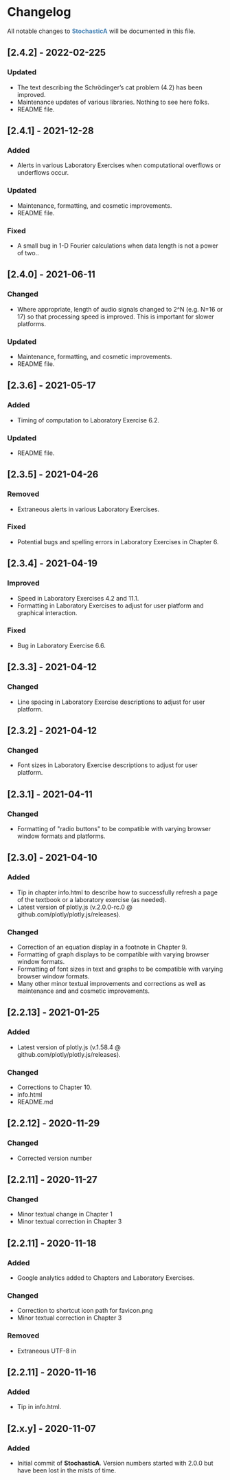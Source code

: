 # Changelog

All notable changes to **<font color="steelblue">StochasticA</font>** will be documented in this file.

## [2.4.2] - 2022-02-225

### Updated

- The text describing the Schrödinger’s cat problem (4.2) has been improved.
- Maintenance updates of various libraries. Nothing to see here folks.
- README file.

## [2.4.1] - 2021-12-28

### Added

- Alerts in various Laboratory Exercises when computational overflows or underflows occur.

### Updated

- Maintenance, formatting, and cosmetic improvements.
- README file.

### Fixed

- A small bug in 1-D Fourier calculations when data length is not a power of two..

## [2.4.0] - 2021-06-11

### Changed

- Where appropriate, length of audio signals changed to 2^N (e.g. N=16 or 17) so that processing speed is improved. This is important for slower platforms.

### Updated

- Maintenance, formatting, and cosmetic improvements.
- README file.

## [2.3.6] - 2021-05-17

### Added

- Timing of computation to Laboratory Exercise 6.2.

### Updated

- README file.

## [2.3.5] - 2021-04-26

### Removed

- Extraneous alerts in various Laboratory Exercises.

### Fixed

- Potential bugs and spelling errors in Laboratory Exercises in Chapter 6.

## [2.3.4] - 2021-04-19

### Improved

- Speed in Laboratory Exercises 4.2 and 11.1.
- Formatting in Laboratory Exercises to adjust for user platform and graphical interaction.

### Fixed

- Bug in Laboratory Exercise 6.6.

## [2.3.3] - 2021-04-12

### Changed

- Line spacing in Laboratory Exercise descriptions to adjust for user platform.

## [2.3.2] - 2021-04-12

### Changed

- Font sizes in Laboratory Exercise descriptions to adjust for user platform.

## [2.3.1] - 2021-04-11

### Changed

- Formatting of "radio buttons" to be compatible with varying browser window formats and platforms.

## [2.3.0] - 2021-04-10

### Added

- Tip in chapter info.html to describe how to successfully refresh a page of the textbook or a laboratory exercise (as needed).
- Latest version of plotly.js (v.2.0.0-rc.0 @ github.com/plotly/plotly.js/releases).

### Changed

- Correction of an equation display in a footnote in Chapter 9.
- Formatting of graph displays to be compatible with varying browser window formats.
- Formatting of font sizes in text and graphs to be compatible with varying browser window formats.
- Many other minor textual improvements and corrections as well as maintenance and and cosmetic improvements.

## [2.2.13] - 2021-01-25

### Added

- Latest version of plotly.js (v.1.58.4 @ github.com/plotly/plotly.js/releases).

### Changed

- Corrections to Chapter 10.
- info.html
- README.md

## [2.2.12] - 2020-11-29

### Changed

- Corrected version number

## [2.2.11] - 2020-11-27

### Changed

- Minor textual change in Chapter 1
- Minor textual correction in Chapter 3

## [2.2.11] - 2020-11-18

### Added

- Google analytics added to Chapters and Laboratory Exercises.

### Changed

- Correction to shortcut icon path for favicon.png
- Minor textual correction in Chapter 3

### Removed

- Extraneous UTF-8 in <head>

## [2.2.11] - 2020-11-16

### Added

- Tip in info.html.

## [2.x.y] - 2020-11-07

### Added

- Initial commit of **StochasticA**. Version numbers started with 2.0.0 but have been lost in the mists of time.

